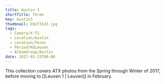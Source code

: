 ```yaml
---
title: Austin 3
shortTitle: Three
key: Austin3
thumbnail: DSCF3143.jpg
tags:
  - Camera/X-T2
  - Location/Austin
  - Location/Texas
  - Period/KULeuven
  - AlbumGroup/Austin
date: 2017-03-15T00:00
---
```

This collection covers ATX photos from the Spring through Winter of 2017, before moving to [[Leuven 1 | Leuven]] in February.
